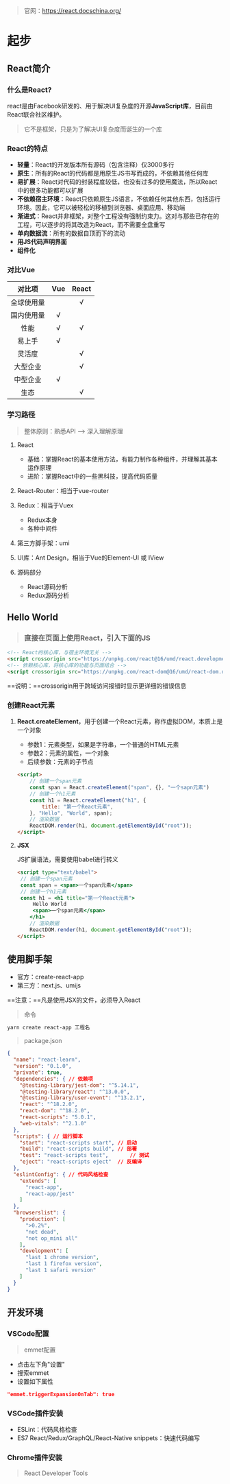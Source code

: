 > 官网：https://react.docschina.org/

# 起步

## React简介

### 什么是React?

​	react是由Facebook研发的、用于解决UI复杂度的开源**JavaScript库**，目前由React联合社区维护。

> 它不是框架，只是为了解决UI复杂度而诞生的一个库

### React的特点

- **轻量**：React的开发版本所有源码（包含注释）仅3000多行
- **原生**：所有的React的代码都是用原生JS书写而成的，不依赖其他任何库
- **易扩展**：React对代码的封装程度较低，也没有过多的使用魔法，所以React中的很多功能都可以扩展
- **不依赖宿主环境**：React只依赖原生JS语言，不依赖任何其他东西，包括运行环境。因此，它可以被轻松的移植到浏览器、桌面应用、移动端
- **渐进式**：React并非框架，对整个工程没有强制约束力。这对与那些已存在的工程，可以逐步的将其改造为React，而不需要全盘重写
- **单向数据流**：所有的数据自顶而下的流动
- **用JS代码声明界面**
- **组件化**

### 对比Vue

|   对比项   | Vue  | React |
| :--------: | :--: | :---: |
| 全球使用量 |      |   √   |
| 国内使用量 |  √   |       |
|    性能    |  √   |   √   |
|   易上手   |  √   |       |
|   灵活度   |      |   √   |
|  大型企业  |      |   √   |
|  中型企业  |  √   |       |
|    生态    |      |   √   |

### 学习路径

> 整体原则：熟悉API --> 深入理解原理

1. React
   - 基础：掌握React的基本使用方法，有能力制作各种组件，并理解其基本运作原理
   - 进阶：掌握React中的一些黑科技，提高代码质量

2. React-Router：相当于vue-router
3. Redux：相当于Vuex
   - Redux本身
   - 各种中间件

4. 第三方脚手架：umi
5. UI库：Ant Design，相当于Vue的Element-UI 或 IView
6. 源码部分
   - React源码分析
   - Redux源码分析

## Hello World

> ### 直接在页面上使用React，引入下面的JS

~~~html
<!-- React的核心库，与宿主环境无关 -->
<script crossorigin src="https://unpkg.com/react@16/umd/react.development.js"></script>
<!-- 依赖核心库，将核心库的功能与页面结合 -->
<script crossorigin src="https://unpkg.com/react-dom@16/umd/react-dom.development.js"></script>
~~~

==说明：==crossorigin用于跨域访问报错时显示更详细的错误信息

### 创建React元素

1. **React.createElement**，用于创建一个React元素，称作虚拟DOM，本质上是一个对象

   - 参数1：元素类型，如果是字符串，一个普通的HTML元素
   - 参数2：元素的属性，一个对象
   - 后续参数：元素的子节点

   ~~~html
   <script>
       // 创建一个span元素
       const span = React.createElement("span", {}, "一个sapn元素")
       // 创建一个h1元素
       const h1 = React.createElement("h1", {
           title: "第一个React元素",
       }, "Hello", "World", span);
       // 渲染数据
       ReactDOM.render(h1, document.getElementById("root"));
   </script>
   ~~~

2. **JSX**

   JS扩展语法，需要使用babel进行转义

   ~~~html
   <script type="text/babel">
   	// 创建一个span元素
   	const span = <span>一个span元素</span>
   	// 创建一个h1元素
   	const h1 = <h1 title="第一个React元素">
   		Hello World
   		<span>一个span元素</span>
       </h1>
       // 渲染数据
       ReactDOM.render(h1, document.getElementById("root"));
   </script>
   ~~~

   

## 使用脚手架

- 官方：create-react-app
- 第三方：next.js、umijs

==注意：==凡是使用JSX的文件，必须导入React

> 命令

~~~powershell
yarn create react-app 工程名
~~~

> package.json

~~~json
{
  "name": "react-learn",
  "version": "0.1.0",
  "private": true,
  "dependencies": {	// 依赖项
    "@testing-library/jest-dom": "^5.14.1",
    "@testing-library/react": "^13.0.0",
    "@testing-library/user-event": "^13.2.1",
    "react": "^18.2.0",
    "react-dom": "^18.2.0",
    "react-scripts": "5.0.1",
    "web-vitals": "^2.1.0"
  },
  "scripts": { // 运行脚本
    "start": "react-scripts start",	// 启动
    "build": "react-scripts build",	// 部署
    "test": "react-scripts test",		// 测试
    "eject": "react-scripts eject"	// 反编译
  },
  "eslintConfig": {	// 代码风格检查
    "extends": [
      "react-app",
      "react-app/jest"
    ]
  },
  "browserslist": {
    "production": [
      ">0.2%",
      "not dead",
      "not op_mini all"
    ],
    "development": [
      "last 1 chrome version",
      "last 1 firefox version",
      "last 1 safari version"
    ]
  }
}
~~~

## 开发环境

### VSCode配置

> emmet配置

- 点击左下角"设置"
- 搜索emmet
- 设置如下属性

~~~json
"emmet.triggerExpansionOnTab": true
~~~

### VSCode插件安装

- ESLint：代码风格检查
- ES7 React/Redux/GraphQL/React-Native snippets：快速代码编写

### Chrome插件安装

> React Developer Tools
